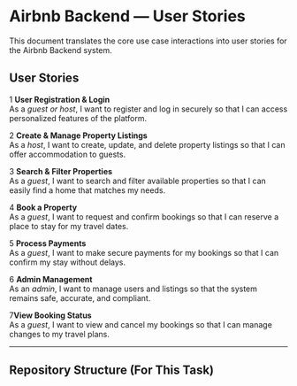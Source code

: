 # Airbnb Backend — User Stories

This document translates the core use case interactions into user stories for the Airbnb Backend system.

## User Stories

1 **User Registration & Login**  
As a *guest or host*, I want to register and log in securely so that I can access personalized features of the platform.

2 **Create & Manage Property Listings**  
As a *host*, I want to create, update, and delete property listings so that I can offer accommodation to guests.

3 **Search & Filter Properties**  
As a *guest*, I want to search and filter available properties so that I can easily find a home that matches my needs.

4 **Book a Property**  
As a *guest*, I want to request and confirm bookings so that I can reserve a place to stay for my travel dates.

5 **Process Payments**  
As a *guest*, I want to make secure payments for my bookings so that I can confirm my stay without delays.

6 **Admin Management**  
As an *admin*, I want to manage users and listings so that the system remains safe, accurate, and compliant.

7**View Booking Status**  
As a *guest*, I want to view and cancel my bookings so that I can manage changes to my travel plans.

---

## Repository Structure (For This Task)

